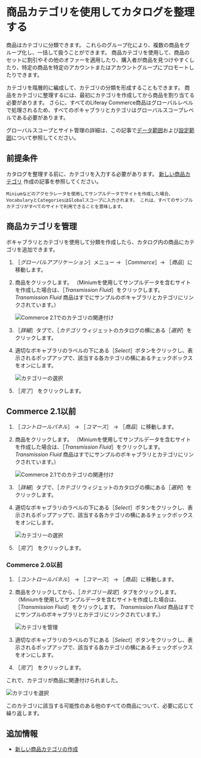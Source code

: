 # 商品カテゴリを使用してカタログを整理する

商品はカテゴリに分類できます。 これらのグループ化により、複数の商品をグループ化し、一括して扱うことができます。 商品カテゴリを使用して、商品のセットに割引やその他のオファーを適用したり、購入者が商品を見つけやすくしたり、特定の商品を特定のアカウントまたはアカウントグループにプロモートしたりできます。

カテゴリを階層的に編成して、カテゴリの分類を形成することもできます。 商品をカテゴリに整理するには、最初にカテゴリを作成してから商品を割り当てる必要があります。 さらに、すべてのLiferay Commerce商品はグローバルレベルで処理されるため、すべてのボキャブラリとカテゴリはグローバルスコープレベルである必要があります。

グローバルスコープとサイト管理の詳細は、この記事で[データ範囲](https://help.liferay.com/hc/articles/360018168991-Data-Scopes)および[設定範囲](https://help.liferay.com/hc/articles/360017895452-Introduction-to-Setting-Up#configuration-scope)について参照してください。

## 前提条件

カタログを整理する前に、カテゴリを入力する必要があります。 [新しい商品カテゴリ](./creating-a-new-product-category.md) 作成の記事を参照してください。

```{note}
Miniumなどのアクセラレータを使用してサンプルデータでサイトを作成した場合、VocabularyとCategoriesはGlobalスコープに入力されます。 これは、すべてのサンプルカテゴリがすべてのサイトで利用できることを意味します。
```

## 商品カテゴリを管理

ボキャブラリとカテゴリを使用して分類を作成したら、カタログ内の商品にカテゴリを追加できます。

1. ［_グローバルアプリケーション_］メニュー &rarr; ［_Commerce_］&rarr; ［_商品_］に移動します。
1. 商品をクリックします。 （Miniumを使用してサンプルデータを含むサイトを作成した場合は、［_Transmission Fluid_］をクリックします。 _Transmission Fluid_ 商品はすでにサンプルのボキャブラリとカテゴリにリンクされています。）

    ![Commerce 2.1でのカテゴリの関連付け](./organizing-your-catalog-with-product-categories/images/01.png)

1. ［_詳細_］タブで、［_カテゴリ_ ウィジェットのカタログの横にある［_選択_］をクリックします。
1. 適切なボキャブラリのラベルの下にある［_Select_］ボタンをクリックし、表示されるポップアップで、該当する各カテゴリの横にあるチェックボックスをオンにします。

    ![カテゴリーの選択](./organizing-your-catalog-with-product-categories/images/02.png)

1. ［_完了_］ をクリックします。

## Commerce 2.1以前

1. ［_コントロールパネル_］ → ［_コマース_］ → ［_商品_］に移動します。
1. 商品をクリックします。 （Miniumを使用してサンプルデータを含むサイトを作成した場合は、［_Transmission Fluid_］をクリックします。 _Transmission Fluid_ 商品はすでにサンプルのボキャブラリとカテゴリにリンクされています。）

    ![Commerce 2.1でのカテゴリの関連付け](./organizing-your-catalog-with-product-categories/images/01.png)

1. ［_詳細_］タブで、［_カテゴリ_ ウィジェットのカタログの横にある［_選択_］をクリックします。
1. 適切なボキャブラリのラベルの下にある［_Select_］ボタンをクリックし、表示されるポップアップで、該当する各カテゴリの横にあるチェックボックスをオンにします。

    ![カテゴリーの選択](./organizing-your-catalog-with-product-categories/images/02.png)

1. ［_完了_］ をクリックします。

### Commerce 2.0以前

1. ［_コントロールパネル_］ → ［_コマース_］ → ［_商品_］に移動します。
1. 商品をクリックしてから、［_カテゴリー設定_］タブをクリックします。 （Miniumを使用してサンプルデータを含むサイトを作成した場合は、［_Transmission Fluid_］をクリックします。 _Transmission Fluid_ 商品はすでにサンプルのボキャブラリとカテゴリにリンクされています。）

    ![カテゴリを管理](./organizing-your-catalog-with-product-categories/images/03.png)

1. 適切なボキャブラリのラベルの下にある［_Select_］ボタンをクリックし、表示されるポップアップで、該当する各カテゴリの横にあるチェックボックスをオンにします。
1. ［_完了_］ をクリックします。

これで、カテゴリが商品に関連付けられました。

![カテゴリを選択](./organizing-your-catalog-with-product-categories/images/04.png)

このカテゴリに該当する可能性のある他のすべての商品について、必要に応じて繰り返します。

## 追加情報

* [新しい商品カテゴリの作成](./creating-a-new-product-category.md)
